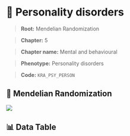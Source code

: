 # 🧪 Personality disorders

> **Root:** Mendelian Randomization

> **Chapter:** 5  

> **Chapter name:** Mental and behavioural

> **Phenotype:** Personality disorders  

> **Code:** `KRA_PSY_PERSON`

## 🧬 Mendelian Randomization  

<img src="/MR/Figures/Forward/KRA_PSY_PERSON.png"/>

## 📊 Data Table

<CsvTableMRF src="/public/MR/Data/Forward/KRA_PSY_PERSON.csv"/>
